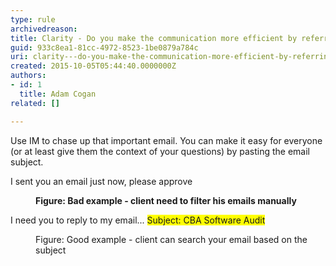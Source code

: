 ```yaml
---
type: rule
archivedreason: 
title: Clarity - Do you make the communication more efficient by referring back to a subject of an email?
guid: 933c8ea1-81cc-4972-8523-1be0879a784c
uri: clarity---do-you-make-the-communication-more-efficient-by-referring-back-to-a-subject-of-an-email
created: 2015-10-05T05:44:40.0000000Z
authors:
- id: 1
  title: Adam Cogan
related: []

---
```



Use IM to chase up that important email. You can make it easy for everyone (or at least give them the context of your questions) by pasting the email subject.​<br><p class="ssw15-rteElement-GreyBox">​I sent you an email just now, please approve<br></p><div><dd class="ssw15-rteElement-FigureBad">​​​​​<strong>Figure&#58; Bad example - client need to filter his emails manually</strong><br></dd><p class="ssw15-rteElement-GreyBox">​​I need you to reply to my email... <span style="background-color&#58;#ffff00;">Subject&#58; CBA Software Audit​​​</span><br></p><dd class="ssw15-rteElement-FigureGood">​Figure&#58; Good example - client can search your email based on the subject​<br></dd></div>
<br><excerpt class='endintro'></excerpt><br>



